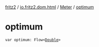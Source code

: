 [fritz2](../../index.md) / [io.fritz2.dom.html](../index.md) / [Meter](index.md) / [optimum](./optimum.md)

# optimum

`var optimum: Flow<`[`Double`](https://kotlinlang.org/api/latest/jvm/stdlib/kotlin/-double/index.html)`>`